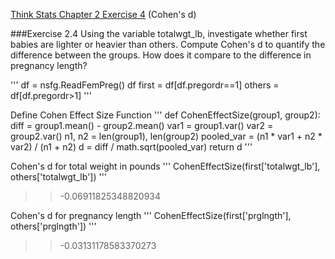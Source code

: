 [Think Stats Chapter 2 Exercise 4](http://greenteapress.com/thinkstats2/html/thinkstats2003.html#toc24) (Cohen's d)

###Exercise 2.4 
Using the variable totalwgt_lb, investigate whether first babies are lighter or heavier than others. Compute Cohen's d to quantify the difference between the groups. How does it compare to the difference in pregnancy length?

'''
df = nsfg.ReadFemPreg()
df
first = df[df.pregordr==1]
others = df[df.pregordr>1]
'''

Define Cohen Effect Size Function
'''
def CohenEffectSize(group1, group2):
    diff = group1.mean() - group2.mean()
    var1 = group1.var()
    var2 = group2.var()
    n1, n2 = len(group1), len(group2)
    pooled_var = (n1 * var1 + n2 * var2) / (n1 + n2)
    d = diff / math.sqrt(pooled_var)
    return d
'''

Cohen's d for total weight in pounds
'''
CohenEffectSize(first['totalwgt_lb'], others['totalwgt_lb'])
'''

>> -0.06911825348820934

Cohen's d for pregnancy length
'''
CohenEffectSize(first['prglngth'], others['prglngth'])
'''

>> -0.03131178583370273


